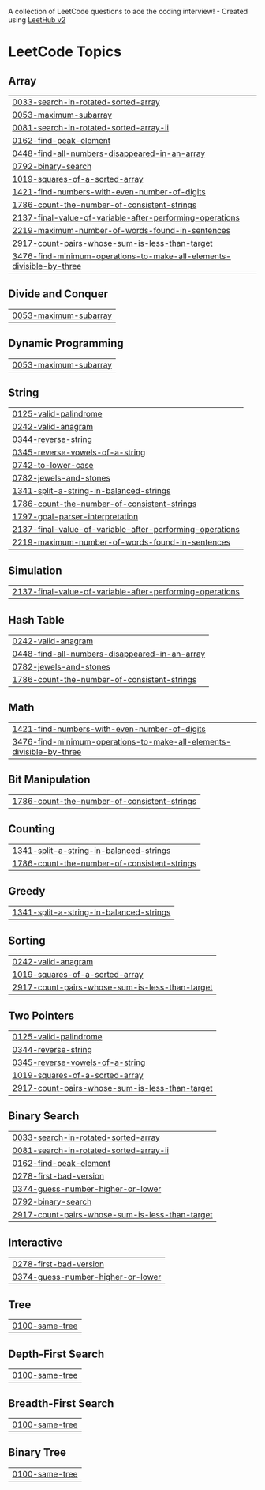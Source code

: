 A collection of LeetCode questions to ace the coding interview! - Created using [LeetHub v2](https://github.com/arunbhardwaj/LeetHub-2.0)
<!---LeetCode Topics Start-->
# LeetCode Topics
## Array
|  |
| ------- |
| [0033-search-in-rotated-sorted-array](https://github.com/shaiurbekuO/leetcode/tree/master/0033-search-in-rotated-sorted-array) |
| [0053-maximum-subarray](https://github.com/shaiurbekuO/leetcode/tree/master/0053-maximum-subarray) |
| [0081-search-in-rotated-sorted-array-ii](https://github.com/shaiurbekuO/leetcode/tree/master/0081-search-in-rotated-sorted-array-ii) |
| [0162-find-peak-element](https://github.com/shaiurbekuO/leetcode/tree/master/0162-find-peak-element) |
| [0448-find-all-numbers-disappeared-in-an-array](https://github.com/shaiurbekuO/leetcode/tree/master/0448-find-all-numbers-disappeared-in-an-array) |
| [0792-binary-search](https://github.com/shaiurbekuO/leetcode/tree/master/0792-binary-search) |
| [1019-squares-of-a-sorted-array](https://github.com/shaiurbekuO/leetcode/tree/master/1019-squares-of-a-sorted-array) |
| [1421-find-numbers-with-even-number-of-digits](https://github.com/shaiurbekuO/leetcode/tree/master/1421-find-numbers-with-even-number-of-digits) |
| [1786-count-the-number-of-consistent-strings](https://github.com/shaiurbekuO/leetcode/tree/master/1786-count-the-number-of-consistent-strings) |
| [2137-final-value-of-variable-after-performing-operations](https://github.com/shaiurbekuO/leetcode/tree/master/2137-final-value-of-variable-after-performing-operations) |
| [2219-maximum-number-of-words-found-in-sentences](https://github.com/shaiurbekuO/leetcode/tree/master/2219-maximum-number-of-words-found-in-sentences) |
| [2917-count-pairs-whose-sum-is-less-than-target](https://github.com/shaiurbekuO/leetcode/tree/master/2917-count-pairs-whose-sum-is-less-than-target) |
| [3476-find-minimum-operations-to-make-all-elements-divisible-by-three](https://github.com/shaiurbekuO/leetcode/tree/master/3476-find-minimum-operations-to-make-all-elements-divisible-by-three) |
## Divide and Conquer
|  |
| ------- |
| [0053-maximum-subarray](https://github.com/shaiurbekuO/leetcode/tree/master/0053-maximum-subarray) |
## Dynamic Programming
|  |
| ------- |
| [0053-maximum-subarray](https://github.com/shaiurbekuO/leetcode/tree/master/0053-maximum-subarray) |
## String
|  |
| ------- |
| [0125-valid-palindrome](https://github.com/shaiurbekuO/leetcode/tree/master/0125-valid-palindrome) |
| [0242-valid-anagram](https://github.com/shaiurbekuO/leetcode/tree/master/0242-valid-anagram) |
| [0344-reverse-string](https://github.com/shaiurbekuO/leetcode/tree/master/0344-reverse-string) |
| [0345-reverse-vowels-of-a-string](https://github.com/shaiurbekuO/leetcode/tree/master/0345-reverse-vowels-of-a-string) |
| [0742-to-lower-case](https://github.com/shaiurbekuO/leetcode/tree/master/0742-to-lower-case) |
| [0782-jewels-and-stones](https://github.com/shaiurbekuO/leetcode/tree/master/0782-jewels-and-stones) |
| [1341-split-a-string-in-balanced-strings](https://github.com/shaiurbekuO/leetcode/tree/master/1341-split-a-string-in-balanced-strings) |
| [1786-count-the-number-of-consistent-strings](https://github.com/shaiurbekuO/leetcode/tree/master/1786-count-the-number-of-consistent-strings) |
| [1797-goal-parser-interpretation](https://github.com/shaiurbekuO/leetcode/tree/master/1797-goal-parser-interpretation) |
| [2137-final-value-of-variable-after-performing-operations](https://github.com/shaiurbekuO/leetcode/tree/master/2137-final-value-of-variable-after-performing-operations) |
| [2219-maximum-number-of-words-found-in-sentences](https://github.com/shaiurbekuO/leetcode/tree/master/2219-maximum-number-of-words-found-in-sentences) |
## Simulation
|  |
| ------- |
| [2137-final-value-of-variable-after-performing-operations](https://github.com/shaiurbekuO/leetcode/tree/master/2137-final-value-of-variable-after-performing-operations) |
## Hash Table
|  |
| ------- |
| [0242-valid-anagram](https://github.com/shaiurbekuO/leetcode/tree/master/0242-valid-anagram) |
| [0448-find-all-numbers-disappeared-in-an-array](https://github.com/shaiurbekuO/leetcode/tree/master/0448-find-all-numbers-disappeared-in-an-array) |
| [0782-jewels-and-stones](https://github.com/shaiurbekuO/leetcode/tree/master/0782-jewels-and-stones) |
| [1786-count-the-number-of-consistent-strings](https://github.com/shaiurbekuO/leetcode/tree/master/1786-count-the-number-of-consistent-strings) |
## Math
|  |
| ------- |
| [1421-find-numbers-with-even-number-of-digits](https://github.com/shaiurbekuO/leetcode/tree/master/1421-find-numbers-with-even-number-of-digits) |
| [3476-find-minimum-operations-to-make-all-elements-divisible-by-three](https://github.com/shaiurbekuO/leetcode/tree/master/3476-find-minimum-operations-to-make-all-elements-divisible-by-three) |
## Bit Manipulation
|  |
| ------- |
| [1786-count-the-number-of-consistent-strings](https://github.com/shaiurbekuO/leetcode/tree/master/1786-count-the-number-of-consistent-strings) |
## Counting
|  |
| ------- |
| [1341-split-a-string-in-balanced-strings](https://github.com/shaiurbekuO/leetcode/tree/master/1341-split-a-string-in-balanced-strings) |
| [1786-count-the-number-of-consistent-strings](https://github.com/shaiurbekuO/leetcode/tree/master/1786-count-the-number-of-consistent-strings) |
## Greedy
|  |
| ------- |
| [1341-split-a-string-in-balanced-strings](https://github.com/shaiurbekuO/leetcode/tree/master/1341-split-a-string-in-balanced-strings) |
## Sorting
|  |
| ------- |
| [0242-valid-anagram](https://github.com/shaiurbekuO/leetcode/tree/master/0242-valid-anagram) |
| [1019-squares-of-a-sorted-array](https://github.com/shaiurbekuO/leetcode/tree/master/1019-squares-of-a-sorted-array) |
| [2917-count-pairs-whose-sum-is-less-than-target](https://github.com/shaiurbekuO/leetcode/tree/master/2917-count-pairs-whose-sum-is-less-than-target) |
## Two Pointers
|  |
| ------- |
| [0125-valid-palindrome](https://github.com/shaiurbekuO/leetcode/tree/master/0125-valid-palindrome) |
| [0344-reverse-string](https://github.com/shaiurbekuO/leetcode/tree/master/0344-reverse-string) |
| [0345-reverse-vowels-of-a-string](https://github.com/shaiurbekuO/leetcode/tree/master/0345-reverse-vowels-of-a-string) |
| [1019-squares-of-a-sorted-array](https://github.com/shaiurbekuO/leetcode/tree/master/1019-squares-of-a-sorted-array) |
| [2917-count-pairs-whose-sum-is-less-than-target](https://github.com/shaiurbekuO/leetcode/tree/master/2917-count-pairs-whose-sum-is-less-than-target) |
## Binary Search
|  |
| ------- |
| [0033-search-in-rotated-sorted-array](https://github.com/shaiurbekuO/leetcode/tree/master/0033-search-in-rotated-sorted-array) |
| [0081-search-in-rotated-sorted-array-ii](https://github.com/shaiurbekuO/leetcode/tree/master/0081-search-in-rotated-sorted-array-ii) |
| [0162-find-peak-element](https://github.com/shaiurbekuO/leetcode/tree/master/0162-find-peak-element) |
| [0278-first-bad-version](https://github.com/shaiurbekuO/leetcode/tree/master/0278-first-bad-version) |
| [0374-guess-number-higher-or-lower](https://github.com/shaiurbekuO/leetcode/tree/master/0374-guess-number-higher-or-lower) |
| [0792-binary-search](https://github.com/shaiurbekuO/leetcode/tree/master/0792-binary-search) |
| [2917-count-pairs-whose-sum-is-less-than-target](https://github.com/shaiurbekuO/leetcode/tree/master/2917-count-pairs-whose-sum-is-less-than-target) |
## Interactive
|  |
| ------- |
| [0278-first-bad-version](https://github.com/shaiurbekuO/leetcode/tree/master/0278-first-bad-version) |
| [0374-guess-number-higher-or-lower](https://github.com/shaiurbekuO/leetcode/tree/master/0374-guess-number-higher-or-lower) |
## Tree
|  |
| ------- |
| [0100-same-tree](https://github.com/shaiurbekuO/leetcode/tree/master/0100-same-tree) |
## Depth-First Search
|  |
| ------- |
| [0100-same-tree](https://github.com/shaiurbekuO/leetcode/tree/master/0100-same-tree) |
## Breadth-First Search
|  |
| ------- |
| [0100-same-tree](https://github.com/shaiurbekuO/leetcode/tree/master/0100-same-tree) |
## Binary Tree
|  |
| ------- |
| [0100-same-tree](https://github.com/shaiurbekuO/leetcode/tree/master/0100-same-tree) |
<!---LeetCode Topics End-->